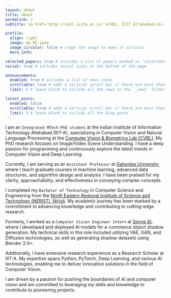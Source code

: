 ```yaml
---
layout: about
title: about
permalink: /
subtitle: <a href='http://cvbl.iiita.ac.in/'>CVBL, IIIT Allahabad</a>. Prayagraj, UP, India.

profile:
  align: right
  image: dp_02.jpeg
  image_circular: false # crops the image to make it circular
  more_info: 

selected_papers: true # includes a list of papers marked as "selected={true}"
social: true # includes social icons at the bottom of the page

announcements:
  enabled: true # includes a list of news items
  scrollable: true # adds a vertical scroll bar if there are more than 3 news items
  limit: 5 # leave blank to include all the news in the `_news` folder

latest_posts:
  enabled: false
  scrollable: true # adds a vertical scroll bar if there are more than 3 new posts items
  limit: 3 # leave blank to include all the blog posts
---
```


I am an `Integrated MTech-PhD student` at the Indian Institute of Information Technology Allahabad (IIIT-A), specializing in Computer Vision and Natural Language Processing at the [Computer Vision & Biometrics Lab (CVBL)](https://cvbl.iiita.ac.in/). My PhD research focuses on Image/Video Scene Understanding. I have a deep passion for programming and continuously explore the latest trends in Computer Vision and Deep Learning.

Currently, I am serving as an `Assistant Professor` at [Galgotias University](https://www.galgotiasuniversity.edu.in/), where I teach graduate courses in machine learning, advanced data structures, and algorithm design and analysis. I have been praised for my clarity, approachability, and effectiveness in conveying complex concepts.

I completed my `Bachelor of Technology` in Computer Science and Engineering from the [North Eastern Regional Institute of Science and Technology (NERIST), Nirjuli](https://nerist.ac.in/). My academic journey has been marked by a commitment to advancing knowledge and contributing to cutting-edge research.

Formerly, I worked as a `Computer Vision Engineer Intern` at [Spyne AI](https://www.spyne.ai/), where I developed and deployed AI models for e-commerce object shadow generation. My technical skills in this role included utilizing VAE, GAN, and Diffusion technologies, as well as generating shadow datasets using Blender 2.0+.

Additionally, I have extensive research experience as a Research Scholar at IIIT-A. My expertise spans Python, PyTorch, Deep Learning, and various AI technologies, enabling me to deliver innovative solutions in the field of Computer Vision.

I am driven by a passion for pushing the boundaries of AI and computer vision and am committed to leveraging my skills and knowledge to contribute to pioneering projects.
